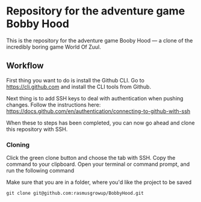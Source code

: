 # Repository for the adventure game Bobby Hood

This is the repository for the adventure game Booby Hood — a clone of the incredibly boring game World Of Zuul.

## Workflow

First thing you want to do is install the Github CLI. Go to https://cli.github.com and install the CLI tools from Github.

Next thing is to add SSH keys to deal with authentication when pushing changes. Follow the instructions here: https://docs.github.com/en/authentication/connecting-to-github-with-ssh

When these to steps has been completed, you can now go ahead and clone this repository with SSH.

### Cloning

Click the green clone button and choose the tab with SSH. Copy the command to your clipboard.
Open your terminal or command prompt, and run the following command

Make sure that you are in a folder, where you'd like the project to be saved

```
git clone git@github.com:rasmusgrowup/BobbyHood.git
```